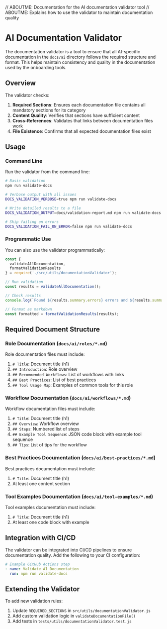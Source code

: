 // ABOUTME: Documentation for the AI documentation validator tool
// ABOUTME: Explains how to use the validator to maintain documentation quality

# AI Documentation Validator

The documentation validator is a tool to ensure that all AI-specific documentation in the `docs/ai` directory follows the required structure and format. This helps maintain consistency and quality in the documentation used by the onboarding tools.

## Overview

The validator checks:

1. **Required Sections**: Ensures each documentation file contains all mandatory sections for its category
2. **Content Quality**: Verifies that sections have sufficient content
3. **Cross-References**: Validates that links between documentation files work
4. **File Existence**: Confirms that all expected documentation files exist

## Usage

### Command Line

Run the validator from the command line:

```bash
# Basic validation
npm run validate-docs

# Verbose output with all issues
DOCS_VALIDATION_VERBOSE=true npm run validate-docs

# Write detailed results to a file
DOCS_VALIDATION_OUTPUT=docs/validation-report.md npm run validate-docs

# Skip failing on errors 
DOCS_VALIDATION_FAIL_ON_ERROR=false npm run validate-docs
```

### Programmatic Use

You can also use the validator programmatically:

```javascript
const { 
  validateAllDocumentation, 
  formatValidationResults 
} = require('./src/utils/documentationValidator');

// Run validation
const results = validateAllDocumentation();

// Check results
console.log(`Found ${results.summary.errors} errors and ${results.summary.warnings} warnings`);

// Format as markdown
const formatted = formatValidationResults(results);
```

## Required Document Structure

### Role Documentation (`docs/ai/roles/*.md`)

Role documentation files must include:

1. `# Title`: Document title (h1)
2. `## Introduction`: Role overview
3. `## Recommended Workflows`: List of workflows with links
4. `## Best Practices`: List of best practices
5. `## Tool Usage Map`: Examples of common tools for this role

### Workflow Documentation (`docs/ai/workflows/*.md`)

Workflow documentation files must include:

1. `# Title`: Document title (h1)
2. `## Overview`: Workflow overview
3. `## Steps`: Numbered list of steps
4. `## Example Tool Sequence`: JSON code block with example tool sequence
5. `## Tips`: List of tips for the workflow

### Best Practices Documentation (`docs/ai/best-practices/*.md`)

Best practices documentation must include:

1. `# Title`: Document title (h1)
2. At least one content section

### Tool Examples Documentation (`docs/ai/tool-examples/*.md`)

Tool examples documentation must include:

1. `# Title`: Document title (h1)
2. At least one code block with example

## Integration with CI/CD

The validator can be integrated into CI/CD pipelines to ensure documentation quality. Add the following to your CI configuration:

```yaml
# Example GitHub Actions step
- name: Validate AI Documentation
  run: npm run validate-docs
```

## Extending the Validator

To add new validation rules:

1. Update `REQUIRED_SECTIONS` in `src/utils/documentationValidator.js`
2. Add custom validation logic in `validateDocumentationFile()`
3. Add tests in `tests/utils/documentationValidator.test.js`